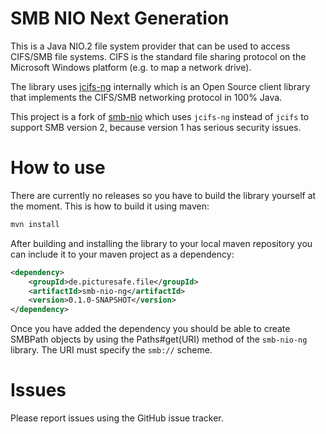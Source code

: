 # SMB NIO Next Generation
This is a Java NIO.2 file system provider that can be used to access CIFS/SMB file systems. CIFS is the standard file sharing protocol on the Microsoft Windows platform (e.g. to map a network drive). 

The library uses [jcifs-ng](https://github.com/AgNO3/jcifs-ng) internally which is an Open Source client library that implements the CIFS/SMB networking protocol in 100% Java.

This project is a fork of [smb-nio](https://github.com/pontiussoftware/smb-nio) which uses ``jcifs-ng`` instead of ``jcifs`` to support SMB version 2, because 
version 1 has serious security issues.

# How to use
There are currently no releases so you have to build the library yourself at the moment. This is how to build it using maven:

```bash
mvn install
```

After building and installing the library to your local maven repository you can include it to your maven project as a dependency:

```xml
<dependency>
    <groupId>de.picturesafe.file</groupId>
    <artifactId>smb-nio-ng</artifactId>
    <version>0.1.0-SNAPSHOT</version>
</dependency>
```

Once you have added the dependency you should be able to create SMBPath objects by using the Paths#get(URI) method of the ``smb-nio-ng`` library. 
The URI must specify the ``smb://`` scheme.

# Issues
Please report issues using the GitHub issue tracker.
